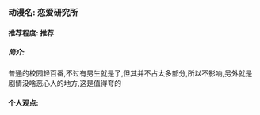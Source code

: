 ### 动漫名: 恋爱研究所

#### 推荐程度: 推荐

##### 简介:
普通的校园轻百番,不过有男生就是了,但其并不占太多部分,所以不影响,另外就是剧情没啥恶心人的地方,这是值得夸的

#### 个人观点:





